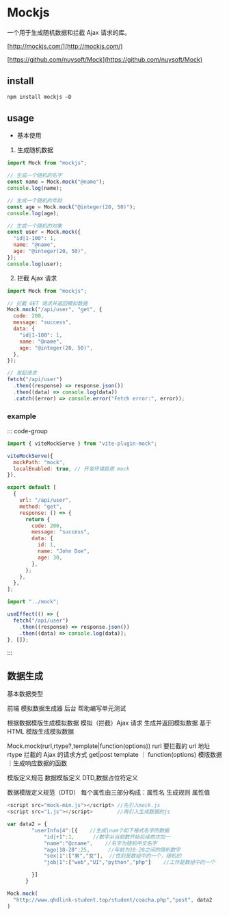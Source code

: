 # Mockjs

一个用于生成随机数据和拦截 Ajax 请求的库。

[http://mockjs.com/](http://mockjs.com/)

[https://github.com/nuysoft/Mock](https://github.com/nuysoft/Mock)

## install

```bash
npm install mockjs —D
```

## usage

- 基本使用

1. 生成随机数据

```js
import Mock from "mockjs";

// 生成一个随机的名字
const name = Mock.mock("@name");
console.log(name);

// 生成一个随机的年龄
const age = Mock.mock("@integer(20, 50)");
console.log(age);

// 生成一个随机的对象
const user = Mock.mock({
  "id|1-100": 1,
  name: "@name",
  age: "@integer(20, 50)",
});
console.log(user);
```

2. 拦截 Ajax 请求

```js
import Mock from "mockjs";

// 拦截 GET 请求并返回模拟数据
Mock.mock("/api/user", "get", {
  code: 200,
  message: "success",
  data: {
    "id|1-100": 1,
    name: "@name",
    age: "@integer(20, 50)",
  },
});

// 发起请求
fetch("/api/user")
  .then((response) => response.json())
  .then((data) => console.log(data))
  .catch((error) => console.error("Fetch error:", error));
```

### example

::: code-group

```js [vite.config.js]
import { viteMockServe } from "vite-plugin-mock";

viteMockServe({
  mockPath: "mock",
  localEnabled: true, // 开发环境启用 mock
}),
```

```js [mock/index.js]
export default [
  {
    url: "/api/user",
    method: "get",
    response: () => {
      return {
        code: 200,
        message: "success",
        data: {
          id: 1,
          name: "John Doe",
          age: 30,
        },
      };
    },
  },
];
```

```js [main.js]
import "../mock";
```

```js [app.jsx]
useEffect(() => {
  fetch("/api/user")
    .then((response) => response.json())
    .then((data) => console.log(data));
}, []);
```

:::

## 数据生成

基本数据类型

前端 模拟数据生成器
后台 帮助编写单元测试

根据数据模版生成模拟数据
模拟（拦截）Ajax 请求 生成并返回模拟数据
基于 HTML 模版生成模拟数据

Mock.mock(rurl,rtype?,template|function(options))
rurl 要拦截的 url 地址
rtype 拦截的 Ajax 的请求方式 get|post
template ｜ function(options) 模版数据｜生成响应数据的函数

模版定义规范
数据模版定义 DTD,数据占位符定义

数据模版定义规范（DTD）
每个属性由三部分构成：属性名 生成规则 属性值

```js
<script src="mock-min.js"></script>	//先引入mock.js
<script src="1.js"></script>		//再引入生成数据的js

var data2 = {
        "userInfo|4":[{    //生成|num个如下格式名字的数据
            "id|+1":1,  	//数字从当前数开始后续依次加一
            "name":"@cname",    //名字为随机中文名字
            "ago|18-28":25,   	 //年龄为18-28之间的随机数字
            "sex|1":["男","女"], 	//性别是数组中的一个，随机的
            "job|1":["web","UI","python","php"]    //工作是数组中的一个

        }]
      }

Mock.mock(
  "http://www.qhdlink-student.top/student/coacha.php","post", data2
)
```
